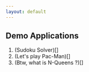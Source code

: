 ```yaml
---
layout: default
---
```


## Demo Applications

1. (Sudoku Solver)[]
2. (Let's play Pac-Man)[]
3. (Btw, what is N-Queens ?)[]
